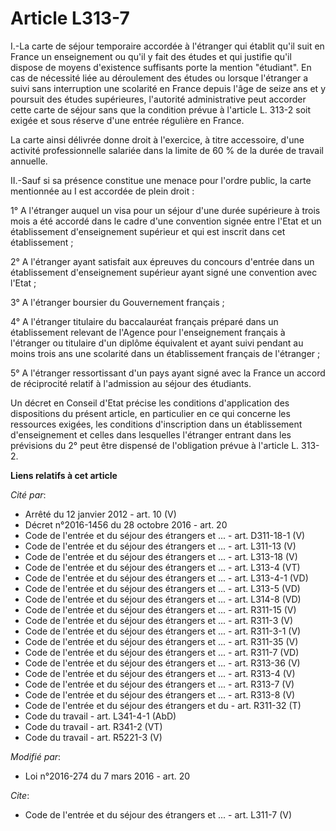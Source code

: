 # Article L313-7

I.-La carte de séjour temporaire accordée à l'étranger qui établit qu'il suit en France un enseignement ou qu'il y fait des
études et qui justifie qu'il dispose de moyens d'existence suffisants porte la mention "étudiant". En cas de nécessité liée
au déroulement des études ou lorsque l'étranger a suivi sans interruption une scolarité en France depuis l'âge de seize ans
et y poursuit des études supérieures, l'autorité administrative peut accorder cette carte de séjour sans que la condition
prévue à l'article L. 313-2 soit exigée et sous réserve d'une entrée régulière en France. 

La carte ainsi délivrée donne droit à l'exercice, à titre accessoire, d'une activité professionnelle salariée dans la limite
de 60 % de la durée de travail annuelle. 

II.-Sauf si sa présence constitue une menace pour l'ordre public, la carte mentionnée au I est accordée de plein droit : 

1° A l'étranger auquel un visa pour un séjour d'une durée supérieure à trois mois a été accordé dans le cadre d'une
convention signée entre l'Etat et un établissement d'enseignement supérieur et qui est inscrit dans cet établissement ; 

2° A l'étranger ayant satisfait aux épreuves du concours d'entrée dans un établissement d'enseignement supérieur ayant signé
une convention avec l'Etat ; 

3° A l'étranger boursier du Gouvernement français ; 

4° A l'étranger titulaire du baccalauréat français préparé dans un établissement relevant de l'Agence pour l'enseignement
français à l'étranger ou titulaire d'un diplôme équivalent et ayant suivi pendant au moins trois ans une scolarité dans un
établissement français de l'étranger ; 

5° A l'étranger ressortissant d'un pays ayant signé avec la France un accord de réciprocité relatif à l'admission au séjour
des étudiants. 

Un décret en Conseil d'Etat précise les conditions d'application des dispositions du présent article, en particulier en ce
qui concerne les ressources exigées, les conditions d'inscription dans un établissement d'enseignement et celles dans
lesquelles l'étranger entrant dans les prévisions du 2° peut être dispensé de l'obligation prévue à l'article L. 313-2.

**Liens relatifs à cet article**

_Cité par_:

  - Arrêté du 12 janvier 2012 - art. 10 (V)
  - Décret n°2016-1456 du 28 octobre 2016 - art. 20
  - Code de l'entrée et du séjour des étrangers et ... - art. D311-18-1 (V)
  - Code de l'entrée et du séjour des étrangers et ... - art. L311-13 (V)
  - Code de l'entrée et du séjour des étrangers et ... - art. L313-18 (V)
  - Code de l'entrée et du séjour des étrangers et ... - art. L313-4 (VT)
  - Code de l'entrée et du séjour des étrangers et ... - art. L313-4-1 (VD)
  - Code de l'entrée et du séjour des étrangers et ... - art. L313-5 (VD)
  - Code de l'entrée et du séjour des étrangers et ... - art. L314-8 (VD)
  - Code de l'entrée et du séjour des étrangers et ... - art. R311-15 (V)
  - Code de l'entrée et du séjour des étrangers et ... - art. R311-3 (V)
  - Code de l'entrée et du séjour des étrangers et ... - art. R311-3-1 (V)
  - Code de l'entrée et du séjour des étrangers et ... - art. R311-35 (V)
  - Code de l'entrée et du séjour des étrangers et ... - art. R311-7 (VD)
  - Code de l'entrée et du séjour des étrangers et ... - art. R313-36 (V)
  - Code de l'entrée et du séjour des étrangers et ... - art. R313-4 (V)
  - Code de l'entrée et du séjour des étrangers et ... - art. R313-7 (V)
  - Code de l'entrée et du séjour des étrangers et ... - art. R313-8 (V)
  - Code de l'entrée et du séjour des étrangers et du  - art. R311-32 (T)
  - Code du travail - art. L341-4-1 (AbD)
  - Code du travail - art. R341-2 (VT)
  - Code du travail - art. R5221-3 (V)

_Modifié par_:

  - Loi n°2016-274 du 7 mars 2016 - art. 20

_Cite_:

  - Code de l'entrée et du séjour des étrangers et ... - art. L311-7 (V)
